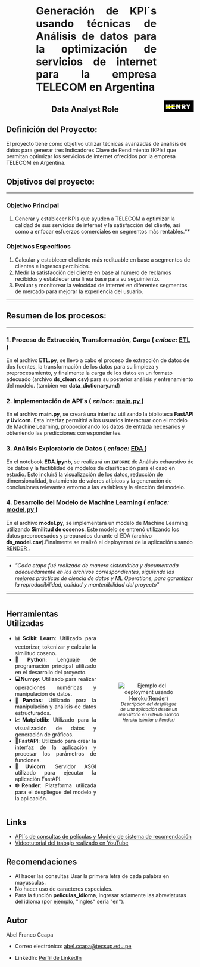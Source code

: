 <h1 align='center' style="font-weight:light; text-align:justify; margin-left: 80px; margin-right: 100px;">
  Generación de KPI´s usando técnicas de Análisis de datos para la optimización de servicios de internet para la empresa TELECOM en Argentina
</h1>

<p align="center">
  <img src="Image/logo.png" alt="Logo del Proyecto" style="float:right; width:80px;" />
</p>

<h2 align='center'>
  Data  Analyst Role
</h2>




## Definición del Proyecto:

El proyecto tiene como objetivo utilizar técnicas avanzadas de análisis de datos para generar tres Indicadores Clave de Rendimiento (KPIs) que permitan optimizar los servicios de internet ofrecidos por la empresa TELECOM en Argentina.

## Objetivos del proyecto:
---
### Objetivo Principal
1. Generar y establecer KPIs que ayuden a TELECOM a optimizar la calidad de sus servicios de internet y la satisfacción del cliente, así como a enfocar esfuerzos comerciales en segmentos más rentables.**

### Objetivos Específicos
1. Calcular y establecer el cliente más redituable en base a segmentos de clientes e ingresos percibidos.
2. Medir la satisfacción del cliente en base al número de reclamos recibidos y establecer una línea base para su seguimiento.
3. Evaluar y monitorear la velocidad de internet en diferentes segmentos de mercado para mejorar la experiencia del usuario.


---
## Resumen de los procesos:
---
### 1. Proceso de Extracción, Transformación, Carga ( _enlace:_ [ETL ](https://github.com/abelfranco/PI_ML/blob/master/ETL.ipynb))

En el archivo **ETL.py**, se llevó a cabo el proceso de extracción de datos de dos fuentes, la transformación de los datos para su limpieza y preprocesamiento, y finalmente la carga de los datos en un formato adecuado (archivo **ds_clean.csv**) para su posterior análisis y entrenamiento del modelo. (tambien ver **data_dictionary.md**)


### 2. Implementación de API´s ( _enlace:_ [main.py ](https://github.com/abelfranco/PI_ML/blob/master/main.py))

En el archivo **main.py**, se creará una interfaz utilizando la biblioteca **FastAPI y Uvicorn**. Esta interfaz permitirá a los usuarios interactuar con el modelo de Machine Learning, proporcionando los datos de entrada necesarios y obteniendo las predicciones correspondientes.


### 3. Análisis Exploratorio de Datos ( _enlace:_ [EDA ](https://github.com/abelfranco/PI_ML/blob/master/EDA.ipynb))

En el notebook **EDA.ipynb**, se realizará un **`INFORME`** de Análisis exhaustivo de los datos y la factiblidad de modelos de clasificación para el caso en estudio. Esto incluirá la visualización de los datos, reducción de dimensionalidad, tratamiento de valores atípicos y la generación de conclusiones relevantes entorno a las variables y la elección del modelo.


### 4. Desarrollo del Modelo de Machine Learning ( _enlace:_ [model.py ](https://github.com/abelfranco/PI_ML/blob/master/model.py))

En el archivo **model.py**, se implementará un modelo de Machine Learning utilizando **Similitud de cosenos**. Este modelo se entrenó utilizando los datos preprocesados y preparados durante el EDA (archivo **ds_model.csv**).Finalmente se realizó el deployemnt de la aplicación usando [RENDER ](https://dashboard.render.com/web/srv-cijd6sd9aq01qqirngrg).

---
- _"Cada etapa fué realizada de manera sistemática y documentada adecuadamente en los archivos correspondientes, siguiendo las mejores prácticas de ciencia de datos y ML Operations, para garantizar la reproducibilidad, calidad y mantenibilidad del proyecto"_
---

<div style="display:flex; align-items:center;">
  <div style="width:50%; padding-right:20px;">
    <h2>Herramientas Utilizadas</h2>
    <ul style="text-align: justify;">
      <li><b>📊Scikit Learn</b>: Utilizado para vectorizar, tokenizar y calcular la similitud coseno.</li>
      <li><b>🐍Python</b>: Lenguaje de programación principal utilizado en el desarrollo del proyecto.</li>
      <li><b>💻Numpy</b>: Utilizado para realizar operaciones numéricas y manipulación de datos.</li>
      <li><b>🐼Pandas</b>: Utilizado para la manipulación y análisis de datos estructurados.</li>
      <li><b>📈Matplotlib</b>: Utilizado para la visualización de datos y generación de gráficos.</li>
      <li><b>📳FastAPI</b>: Utilizado para crear la interfaz de la aplicación y procesar los parámetros de funciones.</li>
      <li><b>🦄Uvicorn</b>: Servidor ASGI utilizado para ejecutar la aplicación FastAPI.</li>
      <li><b>🌐Render</b>: Plataforma utilizada para el despliegue del modelo y la aplicación.</li>
    </ul>
  </div>
  <div style="width:50%; text-align:center;">
    <figure>
      <img src="Image/infograph.jpg" alt="Ejemplo del deployment usando Heroku(Render)" style="margin-left:auto; margin-right:auto;" />
      <figcaption style="font-size: smaller; font-style: italic; text-align: center;">Descripción del despliegue de una aplicación desde un repositorio en GitHub usando Heroku (similar a Render)</figcaption>
    </figure>
  </div>
</div>

## Links

- [API´s de consultas de películas y Modelo de sistema de recomendación](https://movies-recomendation-system-bgw9.onrender.com/docs#/)
- [Videotutorial del trabajo realizado en YouTube](https://www.youtube.com/watch?v=PjehyNzTU7s)

## Recomendaciones

- Al hacer las consultas Usar la primera letra de cada palabra en mayusculas.
- No hacer uso de caracteres especiales.
- Para la función **peliculas_idioma**, ingresar solamente las abreviaturas del idioma (por ejemplo, "inglés" sería "en").

## Autor

Abel Franco Ccapa

- Correo electrónico: abel.ccapa@tecsup.edu.pe

- LinkedIn: [Perfil de LinkedIn](https://www.linkedin.com/in/abelfrancoccapa)
